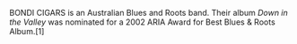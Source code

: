 BONDI CIGARS is an Australian Blues and Roots band. Their album _Down in the Valley_ was nominated for a 2002 ARIA Award for Best Blues & Roots Album.[1]
